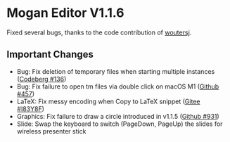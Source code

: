 # Mogan Editor V1.1.6
Fixed several bugs, thanks to the code contribution of [woutersj](https://codeberg.org/woutersj).

## Important Changes
+ Bug: Fix deletion of temporary files when starting multiple instances ([Codeberg #136](https://codeberg.org/XmacsLabs/mogan/issues/136))
+ Bug: Fix failure to open tm files via double click on macOS M1 ([Github #457](https://github.com/XmacsLabs/mogan/issues/457))
+ LaTeX: Fix messy encoding when Copy to LaTeX snippet ([Gitee #I83Y8F](https://gitee.com/XmacsLabs/mogan/issues/I83Y8F))
+ Graphics: Fix failure to draw a circle introduced in v1.1.5 ([Github #931](https://github.com/XmacsLabs/mogan/issues/931))
+ Slide: Swap the keyboard to switch (PageDown, PageUp) the slides for wireless presenter stick
